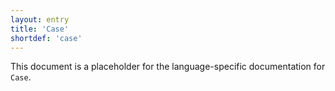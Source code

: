 ```yaml
---
layout: entry
title: 'Case'
shortdef: 'case'
---
```


This document is a placeholder for the language-specific documentation
for `Case`.
